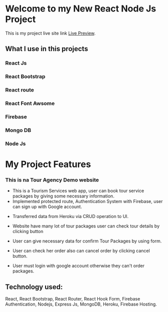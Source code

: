 # Welcome to my New React Node Js Project

This is my project live site link [Live Preview](https://dreamy-tour.web.app/).

## What I use in this projects

### React Js

### React Bootstrap

### React route

### React Font Awsome

### Firebase

### Mongo DB

### Node Js

# My Project Features

### This is na Tour Agency Demo website

- This is a Tourism Services web app, user can book tour service packages by
  giving some necessary information.
- Implemented protected route, Authentication System with Firebase, user can
  sign up with Google account.

* Transferred data from Heroku via CRUD operation to UI.

* Website have many lot of tour packages user can check tour details by clicking
  button

* User can give necessary data for confirm Tour Packages by using form.

* User can check her order also can cancel order by clicking cancel button.

* User must login with google account otherwise they can't order packages.

## Technology used:

React, React Bootstrap, React Router, React Hook Form, Firebase Authentication,
Nodejs, Express Js, MongoDB, Heroku, Firebase Hosting.
